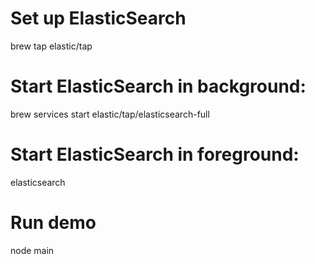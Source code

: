 # Set up ElasticSearch
brew tap elastic/tap

# Start ElasticSearch in background:
brew services start elastic/tap/elasticsearch-full

# Start ElasticSearch in foreground:
elasticsearch

# Run demo
node main